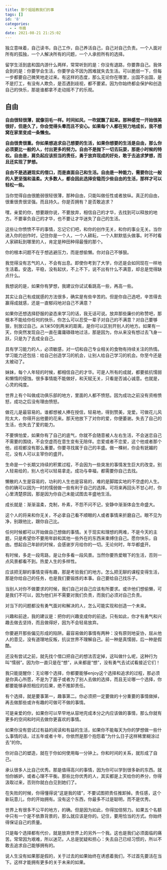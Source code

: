 ```yaml
---
title: 那个姐姐教我们的事
tags: []
id: '8'
categories:
  - - 书摘
date: 2021-08-21 21:25:02
---
```


独立意味着，自己读书，自己工作，自己养活自己，自己对自己负责。一个人面对所有的孤独，一个人解决所有的问题，一个人承担所有的选择。<!--more-->

留学生活到底和国内游什么两样，常常听到的是：你没有退路，你要靠自己。我体会到的是：你要学会生活，你要学会不因为困难就失去生活。可以脆弱一下，但每一步都要自己微笑地走过来。有这样的态度，那么无论你在哪里，出国不出国，是不是打工，有没有人欺负，是否遇到歧视，都不要紧。因为你始终都会保护和创造自己的快乐，那是谁都拿不走动摇不了的乐观。

## 自由

**自由很轻很薄，就像羽毛一样。时间如风，一吹就飘了起来。那种感觉一开始很美很好，但是久了，你会觉得头晕而且不安心。如果每个人都在努力地成长，我不想窝在家里变成一条懒虫。**

**自由很贵很重。你如果想追求自己想要的生活，如果你想要的生活是自由，那么你必须要比一般的人，付出更多的努力。自由不是抛下一切去玩耍，那是小时候的特权。自由是，肩负起应该担当的责任，勇于放弃现成的好处，敢于去追求梦想，而且还实现了梦想。**

**自由不是逃避现实的借口，而是直面自己和生活。自由是一种能力，需要你比一般的人更坚强和温柔。大多数人，都会因此选择安稳而少些自由的生活，那样才可以轻松一些。**

当你觉得自由很脆弱很轻很薄，那种自由，只能叫做任性或者放纵。真正的自由，很重很贵很坚强。而且持久。你是否拥有？是否敢追求？

嘿，亲爱的你，想要跟你说，不要放弃，相信自己的才华，去找到可以释放的地方。不要辜负自己的才华，也不要让才华迷失了自己的生活。

这些让你愤愤不平的事情，忘记它们吧，和你的创作无关，和你的事业无关。当你进入你的创作时，记住你是一个人，一个人耕耘，一个人默默低头做事。时不时看人家耕耘到哪里的人，肯定是种田种得最慢的那个。

你的根本问题不在于想逃避压力，而是想偷懒。你对自己不够狠。

我觉得没有志气的人，不会有出息。即使你考到了大学，你还是会如同现在一样地生活着。安逸，平稳，没有起伏，不上不下，说不出有什么不满意，却总是觉得缺点什么。

我想说的是，如果你有梦想，我建议你试试看跳高一些，再高一些。

其实让自己有成就感的方法很多，确实是有些辛苦的。但是你自己选吧，辛苦得去赢得成就感，还是一直郁闷地对自己不满意？

如果你还想选择舒服的姿态来学习的话，我无话可说。放弃那些廉价的称赞吧，那根本不能给你任何的快乐，你怎么可以忍受一辈子对自己的不满意？对自己要够狠，别放过自己。从1米50到两米的距离，是你可以区别开别人的地方。如果有一天，你突然发现自己一直在庸庸碌碌地过活，那是因为，你从来没有想过去飞身一跃，只是为了去成全自己。

具有学习能力的人，必须敏感，对一切和自己专业相关的食物有持续关注的热情。学习能力还包括：给自己创造学习的机会，让别人给自己学习的机会。你至今还是太被动了。

妹妹，每个人年轻的时候，都相信自己的才华。可是人所有的成就，都要抵抗懦弱和懒惰的侵蚀。很多事情能不能做好，和天赋无关，只看是否诚心诚意。也就是，心灵的纯度。

世界上有个叫做成功俱乐部的地方，里面的人都不愤怒。因为成功之前没有资格愤怒，成功之后没有理由愤怒。

做花儿是最容易的。谁都想被人捧在授信，轻易地，得到赞美，宠爱。可做花儿风险太大，你得开出他要的花来。那天他放下了对你的爱，你便萎谢。失去了自己的生活，也失去了爱的能力。

不要惧怕爱，如果你有了自己的底气，你就不会随意被人左右生活，不会迷恋自己不需要的围绕，不会空虚而在意生变有无陪伴。恋爱或者不恋爱，这个他或者那个他，歧视都没有那么重要。你要寻找属于自己的丰盛。做一棵树，你会有妩媚的花，没有人可以主宰你的盛开。

生命是一个长期又持续的积累过程，不会因为一些突发的事情发生巨大的改变。别人轻易给的，别人也可以轻易拿走。成功与幸福，都需要你自己去找。

懒散的人生是容易的，功利的人生也是容易的，难的是脚踏实地的不空虚的人生。你的确可以因为一时的懦弱做一些有利于自己的选择。可将来再回头不甘心时，你心里清楚原因，那是因为你自己未能试图去丰盛地生活。

成长就是：渐渐温柔，克制，朴素，不怨不问不记，安静中渐渐体会生命盛大。

这个人的将来和你无关，不必拿自己看不顺眼的人或者事情来折磨自己。眼不见为净，别跟他比，跟你自己比。

任何时候都可以开始做自己想做的事情。关于现实和理想的两难，不是今天的主题，只是希望你不要用年龄和其他一些外在的东西来束缚住自己。愿你快乐，自由。想起自己年龄的时候，会感谢岁月给你的一切。无论何时，年华都盛开。

有时候，多走一段弯路，是让你多看一段风景。当然你要热爱眼下的生活，否则一点风景都看不到。热爱人生的多样性。

应该把无聊的事情变得有趣，那是考验我们的地方。怎么把无聊的课程变得生活，那是你给自己的任务，也是我们要锻炼的本事。自己要给自己找乐子。

当别人对你不做要求的时候，我们自己对自己应该有所要求。或许他们想偷懒，可是我们不可以，因为他们并不需要对我们负责，而我们必须对自己负责。

对当下的问题都没有勇气面对和解决的人，怎么可能实现和创造一个未来。

兴趣和前途，我的建议是：把你的兴趣变成你的前途。只有如此，你才有勇气和兴趣去做去坚持，而且做得好，因为不会轻易放弃。

你要避开那些偏见形成的陷阱。最容易做的事情有两种：没有原则地妥协，屈从他人的意见，没有道理地反叛，抗议世界不理解自己。前一种是真懦弱，后一种是假酷。

还没有尝试之前，就先找个借口把自己的想法否定掉，这叫做什么呢，这种行为叫“懦弱”。因为你一直只是在“想”，从来都是“想”，没有勇气去试试看接近它们！

我只能提醒你：无论哪个选择，你都要能够enjoy这个选择和追求的过程，那必须是你真心所愿，不是为了面子或者为了别人去做的选择，而且无论哪一个选择，你都要能够承担相应的后果，绝不推卸责任。

有个选择，就是要事第一，趣事第二。你必须把一定要做的十分重要的事情做掉，再去做那些或许有趣的可做可不做的事情。

可是亲爱的你，如果你可以早早地从容地完成本分之内应该做的事情，那么你就有更多的空间和时间去做你更喜欢的事情。

如果你没有尝试过有益的阅读和有益的生活，如果你不能每天为你的梦想做一些什么事情的话，过五年或者十年，你依然是那个抱怨着“为什么日子这样稀里糊涂过去”的你。

你对自己的塑造，就在于你如何使用每一分钟上。你和时间的关系，就形成了自己。

承认很多人比自己优秀。那是值得高兴的事情，因为你可以学到很多新的东西。就怕你嫉妒，或者心理不平衡。那些比你优秀的人，其实都是上天给你的养分，你得汲取过来，否则你就白白见到她们了。

在失败的时候，你得懂得说“这是我的错”，不要试图把责任推卸掉。责任感，这个新玩意儿，你的开始拥有。没有这个东西，你最多不过是聪明，而不是优秀。

世界上有很多不公平的地方，的确。但是因为如此，你得加倍努力。如果五个名额中只有一个是不依靠背景的，那么就应该是你的。记住，要用恰当的方式。你始终得保证自己的质量。

只是每个选择都有代价，就是放弃世界上的另外一个我。这也是我们必须面临的痛苦。常常因为艰难，所以迷茫。人总是犹疑和担心：失去自己已经习惯的，所以不敢去追求自己能够拥有的。

说人生没有如果那是假的，关于过去的如果始终在诱惑着我们，不过首先要活在当下。这样才能拥有更多的关于未来的如果。